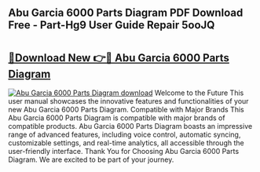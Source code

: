 ## Abu Garcia 6000 Parts Diagram PDF Download Free - Part-Hg9 User Guide Repair 5ooJQ

# <h2><a href="http://dfn7ii.blite.top/?on=Abu+Garcia+6000+Parts+Diagram">🔗Download New 👉🔴 Abu Garcia 6000 Parts Diagram</a></h2>

[![Abu Garcia 6000 Parts Diagram download](https://i.imgur.com/lujVjoI.png)](http://dfn7ii.blite.top/?on=Abu+Garcia+6000+Parts+Diagram)
Welcome to the Future This user manual showcases the innovative features and functionalities of your new Abu Garcia 6000 Parts Diagram. Compatible with Major Brands This Abu Garcia 6000 Parts Diagram is compatible with major brands of compatible products. Abu Garcia 6000 Parts Diagram boasts an impressive range of advanced features, including voice control, automatic syncing, customizable settings, and real-time analytics, all accessible through the user-friendly interface. Thank You for Choosing Abu Garcia 6000 Parts Diagram. We are excited to be part of your journey.
